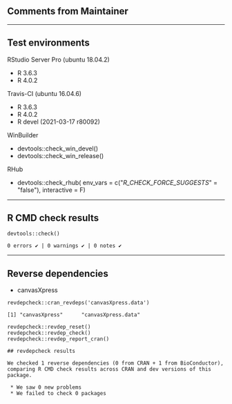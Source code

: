 ## Comments from Maintainer


---  
    
## Test environments
    
RStudio Server Pro (ubuntu 18.04.2)  

* R 3.6.3
* R 4.0.2

Travis-CI (ubuntu 16.04.6)

* R 3.6.3
* R 4.0.2
* R devel (2021-03-17 r80092)

WinBuilder

* devtools::check_win_devel()  
* devtools::check_win_release()  

RHub

* devtools::check_rhub(
     env_vars    = c("_R_CHECK_FORCE_SUGGESTS_" = "false"),
     interactive = F)

---  
    
## R CMD check results
    
    
```
devtools::check()  

0 errors ✔ | 0 warnings ✔ | 0 notes ✔
```

---  
    
## Reverse dependencies

* canvasXpress    

```
revdepcheck::cran_revdeps('canvasXpress.data')

[1] "canvasXpress"      "canvasXpress.data"
```

```
revdepcheck::revdep_reset()
revdepcheck::revdep_check()
revdepcheck::revdep_report_cran()

## revdepcheck results

We checked 1 reverse dependencies (0 from CRAN + 1 from BioConductor), comparing R CMD check results across CRAN and dev versions of this package.

 * We saw 0 new problems
 * We failed to check 0 packages

```
